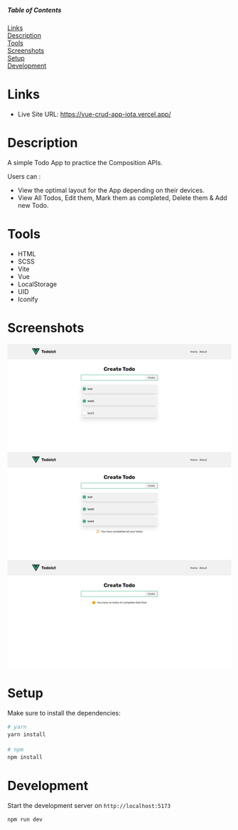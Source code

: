 ##### Table of Contents

[Links](#links)  
[Description](#description)  
[Tools](#tools)  
[Screenshots](#screenshots)  
[Setup](#setup)  
[Development](#development)

# Links

- Live Site URL: https://vue-crud-app-iota.vercel.app/

# Description

A simple Todo App to practice the Composition APIs.

Users can :

- View the optimal layout for the App depending on their devices.
- View All Todos, Edit them, Mark them as completed, Delete them & Add new Todo.

# Tools

- HTML
- SCSS
- Vite
- Vue
- LocalStorage
- UID
- Iconify

# Screenshots

![View](./design/View.png) ![View](./design/View%201.png)
![View](./design/View%202.png)

# Setup

Make sure to install the dependencies:

```bash
# yarn
yarn install

# npm
npm install
```

# Development

Start the development server on `http://localhost:5173`

```bash
npm run dev
```
